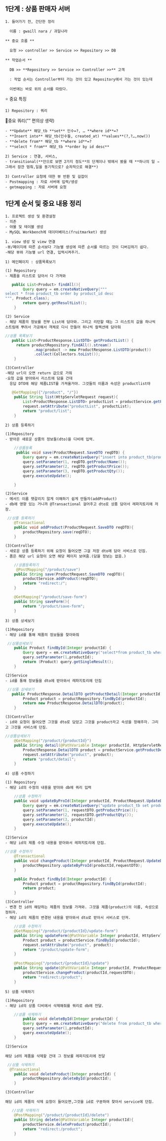 ## 1단계 : 상품 판매자 서버

    1. 들어가기 전, 간단한 정리

      이름 : gwaill nara / 과일나라

    ** 중요 흐름 **

      요청 >> controller >> Service >> Repository >> DB

    ** 작업순서 **

      DB >> **Repository >> Service >> Controller >>** 고객

      : 작업 순서는 Controller부터 가는 것이 있고 Repository에서 가는 것이 있는데
 
      이번에는 바로 위의 순서를 따랐다.

⭐ 중요 특징

    1) Repository : 쿼리

💫중요 쿼리(”” 편의상 생략)

    - **Update** 해당_tb **set** 인수=?, … **where id**=?
    - **Insert into** 해당_tb(인수들, created_at) **values**(?,?…,now())
    - **delete from** 해당_tb **where id**=?
    - **select * from** 해당_tb **order by id desc**

    2) Service : 연결, 서비스,
    - transitional(**안으로 보면 2가지 정도**의 단계이나 밖에서 봤을 때 **하나의 일 ⇒ 그래서 잠깐 멈춰,일을 동기적으로? 순차적으로 해결**)

    3) Controller 요청에 대한 뷰 반환 및 길잡이
    - Postmapping : 자료 서버에 입력/생성
    - getmapping : 자료 서버에 요청

## 1단계 순서 및 중요 내용 정리

    1. 프로젝트 생성 및 환경설정
    - 의존
    - 야물 및 테이블 생성
    - MySQL Workbench에 데이터베이스(fruitmarket) 생성

    1. view 생성 및 view 연결
    -뷰/페이지에 따른 순서보다 기능별 생성에 따른 순서를 따르는 것이 디버깅하기 쉽다.
    -해당 뷰와 기능별 url 연결, 입력시켜주기.

    1) 메인페이지 : 상품목록보기

    (1) Repository
    - 제품을 리스트로 담아서 다 가져와

```java
   public List<Product> findAll(){
        Query query = em.createNativeQuery("""
select * from product_tb order by product_id desc
""", Product.class);
        return query.getResultList();
    }
```

    (2) Service
    - 해당 제품의 정보를 전부 List에 담아와. 그리고 리턴할 때는 그 리스트의 값을 하나씩 스트림에 뿌려서 가공해서 객체로 다시 만들어 하나씩 컬렉션에 담아줘

```java
//상품 목록보기
   public List<ProductResponse.ListDTO> getProductList() {
     return productRepository.findAll().stream()
             .map(product -> new ProductResponse.ListDTO(product))
             .collect(Collectors.toList());
    }
```

    (3)Controller
    -해당 url이 오면 return 값으로 가줘
    -요청 값을 받아와서 리스트에 담을 건데
      응답 DTO에 해당 제품LIST를 가져올거야. 그것들의 이름과 속성은 productlist야

```java
   @GetMapping({"/product", "/"})
    public String list(HttpServletRequest request){
        List<ProductResponse.ListDTO> productList = productService.getProductList();
        request.setAttribute("productList", productList);
        return "product/list";
    }
```

    2) 상품 등록하기

    (1)Repository
    - 받아온 새로운 상품의 정보들(dto)을 디비에 입력.

```java
    //상품등록
     public void save(ProductRequest.SaveDTO reqDTO) {
        Query query = em.createNativeQuery("insert into product_tb(product_name, product_price, product_qty, created_at) values (?,?,?,now())");
        query.setParameter(1, reqDTO.getProductName());
        query.setParameter(2, reqDTO.getProductPrice());
        query.setParameter(3, reqDTO.getProductQty());
        query.executeUpdate();

    }
```

    (2)Service
    - 메서드 이름 헷갈리지 않게 이해하기 쉽게 만들자(addProduct)
    - db에 영향 있는 거니까 @Transactional 걸어주고 dto로 상품 담아서 레파지토리에 저장.

```java
 //상품 등록하기
    @Transactional
    public void addProduct(ProductRequest.SaveDTO reqDTO){
        productRepository.save(reqDTO);
    }

```

    (3)Controller
    - 새로운 상품 등록하기 위해 요청이 들어오면 그걸 저장 dto에 담아 서비스로 던짐.
    - 폼은 해당 url 요청이 오면 해당 페이지 보여줌.(담을 정보는 없음.)

```java
    //상품등록하기
     @PostMapping("/product/save")
    public String save(ProductRequest.SaveDTO reqDTO){
        productService.addProduct(reqDTO);
        return "redirect:/";
    }

    @GetMapping("/product/save-form")
    public String saveForm(){
        return "/product/save-form";
    }
```

    3) 상품 상세보기

    (1)Repository
    - 해당 id를 통해 제품의 정보들을 찾아와줘

```java
 //상품상세보기
    public Product findById(Integer productId) {
        Query query = em.createNativeQuery("select*from product_tb where product_id=?",Product.class);
        query.setParameter(1,productId);
        return (Product) query.getSingleResult();
    }

```

    (2)Service
    - id를 통해 정보들을 dto에 받아와서 레파지토리에 던짐

```java
 //상품 상세보기
   public ProductResponse.DetailDTO getProductDetail(Integer productId){
        Product product = productRepository.findById(productId);
        return new ProductResponse.DetailDTO(product);
    }
```

    (3)Controller
    - id와 요청이 들어오면 그것을 dto로 담았고 그것을 product라고 속성을 정해주자. 그리고 그것을 서비스에 던짐.

```java
//상품상세보기
    @GetMapping("/product/{productId}")
    public String detail(@PathVariable Integer productId, HttpServletRequest request){
        ProductResponse.DetailDTO product = productService.getProductDetail(productId);
        request.setAttribute("product", product);
        return "product/detail";
    }
```

    4) 상품 수정하기

    (1) Repository
    - 해당 id의 수정의 내용을 받아와 db에 쿼리 입력

```java
    //상품 수정하기
    public void updateByProId(Integer productId, ProductRequest.UpdateDTO requestDTO) {
        Query query = em.createNativeQuery("update product_tb set product_price=?, product_qty=? where product_id=?");
        query.setParameter(1, requestDTO.getProductPrice());
        query.setParameter(2, requestDTO.getProductQty());
        query.setParameter(3, productId);
        query.executeUpdate();
    }
```

    (2)Service
    - 해당 id의 제품 수정 내용을 받아와서 레파지토리에 던짐.

```java
//상품 수정하기
    @Transactional
    public void changeProduct(Integer productId, ProductRequest.UpdateDTO requestDTO) {
        productRepository.updateByProId(productId,requestDTO);
    }

    public Product findById(Integer productId) {
        Product product = productRepository.findById(productId);
        return product;
    }
```

    (3)Controller
    - 변경 전 id의 해당하는 제품의 정보를 가져와. 그것을 제품(product)의 이름, 속성으로 정하자.
    - 해당 id의 제품의 변경된 내용을 받아와서 dto로 받아서 서비스로 던져.

```java
    //상품 수정하기
    @GetMapping("/product/{productId}/update-form")
    public String updateForm(@PathVariable Integer productId, HttpServletRequest request){
        Product product = productService.findById(productId);
        request.setAttribute("product", product);
        return "/product/update-form";
    }
    
    @PostMapping("/product/{productId}/update")
    public String update(@PathVariable Integer productId, ProductRequest.UpdateDTO requestDTO){
        productService.changeProduct(productId,requestDTO);
        return "redirect:/product";
    }

```

    5) 상품 삭제하기

    (1)Repository
    - 해당 id의 상품 디비에서 삭제해줘를 쿼리로 db에 전달. 

```java
    //상품 삭제하기
        public void deleteById(Integer productId) {
        Query query = em.createNativeQuery("delete from product_tb where product_id=?");
        query.setParameter(1,productId);
        query.executeUpdate();
    }
```

    (2)Service

    해당 id의 제품을 삭제할 건데 그 정보를 레파지토리에 전달

```java
 //상품 삭제하기
  @Transactional
    public void deleteProduct(Integer productId) {
        productRepository.deleteById(productId);
    }
```

    (3)Controller

    해당 id의 제품의 삭제 요청이 들어오면,그것을 id로 구분하여 찾아서 service에 던짐.

```java
   //상품 삭제하기
    @PostMapping("/product/{productId}/delete")
    public String delete(@PathVariable Integer productId){
        productService.deleteProduct(productId);
        return "redirect:/product";
    }
```
